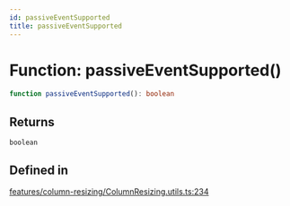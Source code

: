 ```yaml
---
id: passiveEventSupported
title: passiveEventSupported
---
```


# Function: passiveEventSupported()

```ts
function passiveEventSupported(): boolean
```

## Returns

`boolean`

## Defined in

[features/column-resizing/ColumnResizing.utils.ts:234](https://github.com/TanStack/table/blob/b1e6b79157b0debc7222660572b06c8b857f4605/packages/table-core/src/features/column-resizing/ColumnResizing.utils.ts#L234)
